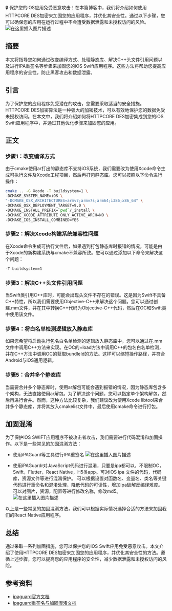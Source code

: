 ﻿
🔒  保护您的iOS应用免受恶意攻击！在本篇博客中，我们将介绍如何使用HTTPCORE DES加密来加固您的应用程序，并优化其安全性。通过以下步骤，您可以确保您的应用在运行过程中不会遭受数据泄露和未授权访问的风险。
![在这里插入图片描述](https://img-blog.csdnimg.cn/direct/c680c809a01140dea59cdd1cfa764a4f.png)


## 摘要

本文将指导您如何通过改变编译方式、处理静态库、解决C++头文件引用问题以及进行IPA重签名等步骤来加固您的iOS Swift应用程序。这些方法将帮助您提高应用程序的安全性，防止黑客攻击和数据泄露。

## 引言

为了保护您的应用程序免受潜在的攻击，您需要采取适当的安全措施。HTTPCORE DES加密算法是一种强大的加密技术，可以有效地保护您的数据免受未授权访问。在本文中，我们将介绍如何将HTTPCORE DES加密集成到您的iOS Swift应用程序中，并通过其他优化步骤来加固您的应用。

## 正文

### 步骤1：改变编译方式

由于cmake使用ar打出的静态库不支持iOS系统，我们需要改为使用Xcode命令生成可执行文件及Xcode工程项目，然后再打包静态库。您可以按照以下命令进行操作：

```bash
cmake .. -G Xcode -T buildsystem=1 \
-DCMAKE_SYSTEM_NAME=iOS \
"-DCMAKE_OSX_ARCHITECTURES=armv7;armv7s;arm64;i386;x86_64" \
-DCMAKE_OSX_DEPLOYMENT_TARGET=9.0 \
-DCMAKE_INSTALL_PREFIX=`pwd`/_install \
-DCMAKE_XCODE_ATTRIBUTE_ONLY_ACTIVE_ARCH=NO \
-DCMAKE_IOS_INSTALL_COMBINED=YES
```

### 步骤2：解决Xcode构建系统兼容性问题

在Xcode命令生成可执行文件后，如果遇到打包静态库时报错的情况，可能是由于Xcode的新构建系统与cmake不兼容所致。您可以通过添加以下命令来解决这个问题：

```bash
-T buildsystem=1
```

### 步骤3：解决C++头文件引用问题

当Swift类引用C++库时，可能会出现头文件不存在的错误。这是因为Swift不具备C++特性，所以我们需要使用Objective-C++来解决这个问题。您可以通过创建.mm文件，并在其中转换C++代码为Objective-C++代码，然后在OC和Swift类中使用该文件。

### 步骤4：将白名单检测逻辑放入静态库

如果您希望将启动执行包名白名单检测的逻辑放入静态库中，您可以通过在.mm文件中调用C++方法来实现。在OC的+load方法中调用C++的包名白名单检测，并在C++方法中调用OC的获取bundleId的方法。这样可以缩短操作路径，并符合Android与iOS通用逻辑。

### 步骤5：合并多个静态库

当需要合并多个静态库时，使用ar解包可能会遇到报错的情况，因为静态库包含多个架构，无法直接使用ar解包。为了解决这个问题，您可以指定单个架构解包，然后再进行合并。然而，这种方法比较复杂，我们建议改为使用Xcode libtool来合并多个静态库，并将其放入cmakelist文件中，最后使用cmake命令进行打包。


## 加固混淆

为了保护IOS SWIFT应用程序不被攻击者攻击，我们需要进行代码混淆和加固操作。以下是一些常见的加固混淆方法：

- 使用iPAGuard等工具进行IPA重签名
![在这里插入图片描述](https://img-blog.csdnimg.cn/direct/33b69b5ba3e34a129a36b7021da05745.png)

- 使用iPAGuardr对JavaScript代码进行混淆，只要是ipa都可以，不限制OC，Swift，Flutter，React Native，H5类app。可对IOS ipa 文件的代码，代码库，资源文件等进行混淆保护。 可以根据设置对函数名、变量名、类名等关键代码进行重命名和混淆处理，降低代码的可读性，增加ipa破解反编译难度。可以对图片，资源，配置等进行修改名称，修改md5。
![在这里插入图片描述](https://img-blog.csdnimg.cn/direct/81bd93335b2b433b856ea5cdbf09fffc.png)


以上是一些常见的加固混淆方法，我们可以根据实际情况选择合适的方法来加固我们的React Native应用程序。



## 总结

通过采取一系列加固措施，您可以保护您的iOS Swift应用免受恶意攻击。本文介绍了使用HTTPCORE DES加密来加固您的应用程序，并优化其安全性的方法。遵循上述步骤，您可以提高您的应用程序的安全性，减少数据泄露和未授权访问的风险。


## 参考资料

- [ipaguard官方文档](https://ipaguard.com/)
- [ipaguard重签名与加固混淆文档](https://ipaguard.com/doc/hot/sign.html)

